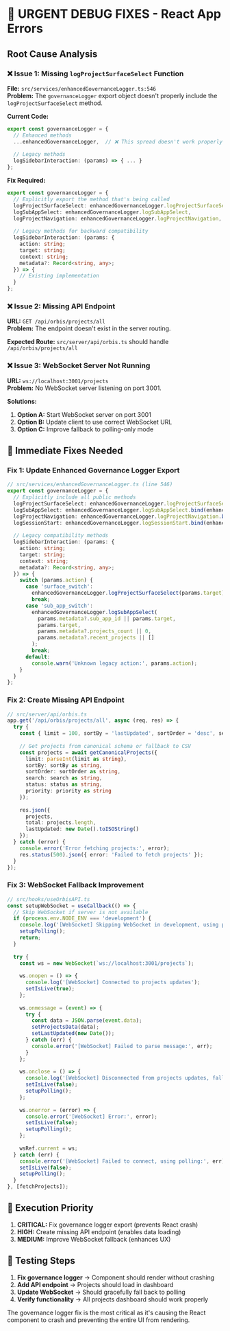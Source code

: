# 🚨 URGENT DEBUG FIXES - React App Errors

## Root Cause Analysis

### ❌ Issue 1: Missing `logProjectSurfaceSelect` Function
**File:** `src/services/enhancedGovernanceLogger.ts:546`  
**Problem:** The `governanceLogger` export object doesn't properly include the `logProjectSurfaceSelect` method.

**Current Code:**
```typescript
export const governanceLogger = {
  // Enhanced methods
  ...enhancedGovernanceLogger,  // ❌ This spread doesn't work properly
  
  // Legacy methods
  logSidebarInteraction: (params) => { ... }
};
```

**Fix Required:**
```typescript
export const governanceLogger = {
  // Explicitly export the method that's being called
  logProjectSurfaceSelect: enhancedGovernanceLogger.logProjectSurfaceSelect,
  logSubAppSelect: enhancedGovernanceLogger.logSubAppSelect,
  logProjectNavigation: enhancedGovernanceLogger.logProjectNavigation,
  
  // Legacy methods for backward compatibility
  logSidebarInteraction: (params: {
    action: string;
    target: string;
    context: string;
    metadata?: Record<string, any>;
  }) => {
    // Existing implementation
  }
};
```

### ❌ Issue 2: Missing API Endpoint
**URL:** `GET /api/orbis/projects/all`  
**Problem:** The endpoint doesn't exist in the server routing.

**Expected Route:** `src/server/api/orbis.ts` should handle `/api/orbis/projects/all`

### ❌ Issue 3: WebSocket Server Not Running
**URL:** `ws://localhost:3001/projects`  
**Problem:** No WebSocket server listening on port 3001.

**Solutions:**
1. **Option A:** Start WebSocket server on port 3001
2. **Option B:** Update client to use correct WebSocket URL
3. **Option C:** Improve fallback to polling-only mode

## 🔧 Immediate Fixes Needed

### Fix 1: Update Enhanced Governance Logger Export
```typescript
// src/services/enhancedGovernanceLogger.ts (line 546)
export const governanceLogger = {
  // Explicitly include all public methods
  logProjectSurfaceSelect: enhancedGovernanceLogger.logProjectSurfaceSelect.bind(enhancedGovernanceLogger),
  logSubAppSelect: enhancedGovernanceLogger.logSubAppSelect.bind(enhancedGovernanceLogger),
  logProjectNavigation: enhancedGovernanceLogger.logProjectNavigation.bind(enhancedGovernanceLogger),
  logSessionStart: enhancedGovernanceLogger.logSessionStart.bind(enhancedGovernanceLogger),
  
  // Legacy compatibility methods
  logSidebarInteraction: (params: {
    action: string;
    target: string;
    context: string;
    metadata?: Record<string, any>;
  }) => {
    switch (params.action) {
      case 'surface_switch':
        enhancedGovernanceLogger.logProjectSurfaceSelect(params.target);
        break;
      case 'sub_app_switch':
        enhancedGovernanceLogger.logSubAppSelect(
          params.metadata?.sub_app_id || params.target,
          params.target,
          params.metadata?.projects_count || 0,
          params.metadata?.recent_projects || []
        );
        break;
      default:
        console.warn('Unknown legacy action:', params.action);
    }
  }
};
```

### Fix 2: Create Missing API Endpoint
```typescript
// src/server/api/orbis.ts
app.get('/api/orbis/projects/all', async (req, res) => {
  try {
    const { limit = 100, sortBy = 'lastUpdated', sortOrder = 'desc', search, status, priority } = req.query;
    
    // Get projects from canonical schema or fallback to CSV
    const projects = await getCanonicalProjects({
      limit: parseInt(limit as string),
      sortBy: sortBy as string,
      sortOrder: sortOrder as string,
      search: search as string,
      status: status as string,
      priority: priority as string
    });
    
    res.json({
      projects,
      total: projects.length,
      lastUpdated: new Date().toISOString()
    });
  } catch (error) {
    console.error('Error fetching projects:', error);
    res.status(500).json({ error: 'Failed to fetch projects' });
  }
});
```

### Fix 3: WebSocket Fallback Improvement
```typescript
// src/hooks/useOrbisAPI.ts
const setupWebSocket = useCallback(() => {
  // Skip WebSocket if server is not available
  if (process.env.NODE_ENV === 'development') {
    console.log('[WebSocket] Skipping WebSocket in development, using polling only');
    setupPolling();
    return;
  }
  
  try {
    const ws = new WebSocket(`ws://localhost:3001/projects`);
    
    ws.onopen = () => {
      console.log('[WebSocket] Connected to projects updates');
      setIsLive(true);
    };
    
    ws.onmessage = (event) => {
      try {
        const data = JSON.parse(event.data);
        setProjectsData(data);
        setLastUpdated(new Date());
      } catch (err) {
        console.error('[WebSocket] Failed to parse message:', err);
      }
    };
    
    ws.onclose = () => {
      console.log('[WebSocket] Disconnected from projects updates, falling back to polling');
      setIsLive(false);
      setupPolling();
    };
    
    ws.onerror = (error) => {
      console.error('[WebSocket] Error:', error);
      setIsLive(false);
      setupPolling();
    };
    
    wsRef.current = ws;
  } catch (err) {
    console.error('[WebSocket] Failed to connect, using polling:', err);
    setIsLive(false);
    setupPolling();
  }
}, [fetchProjects]);
```

## 🚀 Execution Priority

1. **CRITICAL:** Fix governance logger export (prevents React crash)
2. **HIGH:** Create missing API endpoint (enables data loading)
3. **MEDIUM:** Improve WebSocket fallback (enhances UX)

## 🧪 Testing Steps

1. **Fix governance logger** → Component should render without crashing
2. **Add API endpoint** → Projects should load in dashboard
3. **Update WebSocket** → Should gracefully fall back to polling
4. **Verify functionality** → All projects dashboard should work properly

The governance logger fix is the most critical as it's causing the React component to crash and preventing the entire UI from rendering.